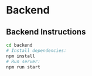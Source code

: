 Backend
=======

## Backend Instructions

```sh
cd backend
# Install dependencies:
npm install
# Run server:
npm run start
```
